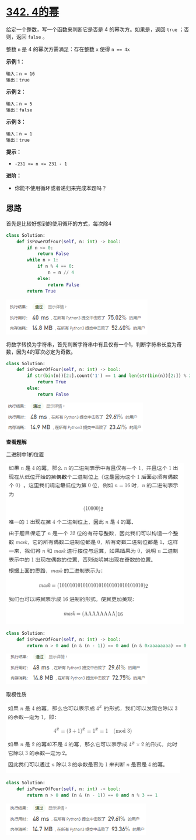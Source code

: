 # [342. 4的幂](https://leetcode-cn.com/problems/power-of-four/)

给定一个整数，写一个函数来判断它是否是 4 的幂次方。如果是，返回 `true` ；否则，返回 `false` 。

整数 `n` 是 4 的幂次方需满足：存在整数 `x` 使得 `n == 4x`

 

**示例 1：**

```
输入：n = 16
输出：true
```

**示例 2：**

```
输入：n = 5
输出：false
```

**示例 3：**

```
输入：n = 1
输出：true
```

 

**提示：**

- `-231 <= n <= 231 - 1`

 

**进阶：**

- 你能不使用循环或者递归来完成本题吗？

## 思路

首先是比较好想到的使用循环的方式，每次除4

```python
class Solution:
    def isPowerOfFour(self, n: int) -> bool:
        if n <= 0:
            return False
        while n > 1:
            if n % 4 == 0:
                n = n // 4
            else:
                return False
        return True
```

![image-20210531083129355](img/image-20210531083129355.png)

将数字转换为字符串，首先判断字符串中有且仅有一个1，判断字符串长度为奇数，因为4的幂次必定为奇数。

```python
class Solution:
    def isPowerOfFour(self, n: int) -> bool:
        if str(bin(n))[2:].count('1') == 1 and len(str(bin(n))[2:]) % 2 != 0 and n > 0:
            return True
        else:
            return False
```

![image-20210531091523568](img/image-20210531091523568.png)

**查看题解**

二进制中1的位置

![image-20210531091740593](img/image-20210531091740593.png)

```python
class Solution:
    def isPowerOfFour(self, n: int) -> bool:
        return n > 0 and (n & (n - 1)) == 0 and (n & 0xaaaaaaaa) == 0
```

![image-20210531092359249](img/image-20210531092359249.png)

取模性质

![image-20210531091852785](img/image-20210531091852785.png)

```python
class Solution:
    def isPowerOfFour(self, n: int) -> bool:
        return n > 0 and (n & (n - 1)) == 0 and n % 3 == 1
```

![image-20210531092023978](img/image-20210531092023978.png)
